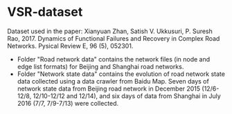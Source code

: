 # VSR-dataset
Dataset used in the paper:
Xianyuan Zhan, Satish V. Ukkusuri, P. Suresh Rao, 2017. Dynamics of Functional Failures and Recovery in Complex Road Networks. Pysical Review E, 96 (5), 052301.
* Folder "Road network data" contains the network files (in node and edge list formats) for Beijing and Shanghai road networks. 
* Folder "Network state data" contains the evolution of road network state data collected using a data crawler from Baidu Map. Seven days of network state data from Beijing road network in December 2015 (12/6-12/8, 12/10-12/12 and 12/14), and six days of data from Shanghai in July 2016 (7/7, 7/9-7/13) were collected.

